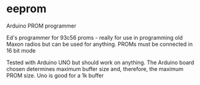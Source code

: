 # eeprom
Arduino PROM programmer

Ed's programmer for 93c56 proms - really for use in programming old Maxon radios but can be used for anything.
PROMs must be connected in 16 bit mode

Tested with Arduino UNO but should work on anything.
The Arduino board chosen determines maximum buffer size and, therefore, the maximum PROM size.
Uno is good for a 1k buffer 
